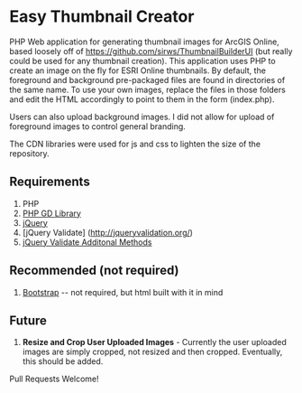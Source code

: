 # Easy Thumbnail Creator
PHP Web application for generating thumbnail images for ArcGIS Online, based loosely off of <https://github.com/sirws/ThumbnailBuilderUI> (but really could be used for any thumbnail creation). This application uses PHP to create an image on the fly for ESRI Online thumbnails. By default, the foreground and background pre-packaged files are found in directories of the same name. To use your own images, replace the files in those folders and edit the HTML accordingly to point to them in the form (index.php).

Users can also upload background images. I did not allow for upload of foreground images to control general branding. 

The CDN libraries were used for js and css to lighten the size of the repository.

## Requirements
1. PHP
2. [PHP GD Library](https://github.com/sirws/ThumbnailBuilderUI)
3. [jQuery](http://jquery.com/)
4. [jQuery Validate] (http://jqueryvalidation.org/)
5. [jQuery Validate Additonal Methods](http://jqueryvalidation.org/)

## Recommended (not required)
1. [Bootstrap](http://getbootstrap.com) -- not required, but html built with it in mind

## Future
1. **Resize and Crop User Uploaded Images** - Currently the user uploaded images are simply cropped, not resized and then cropped. Eventually, this should be added.

Pull Requests Welcome!



 



